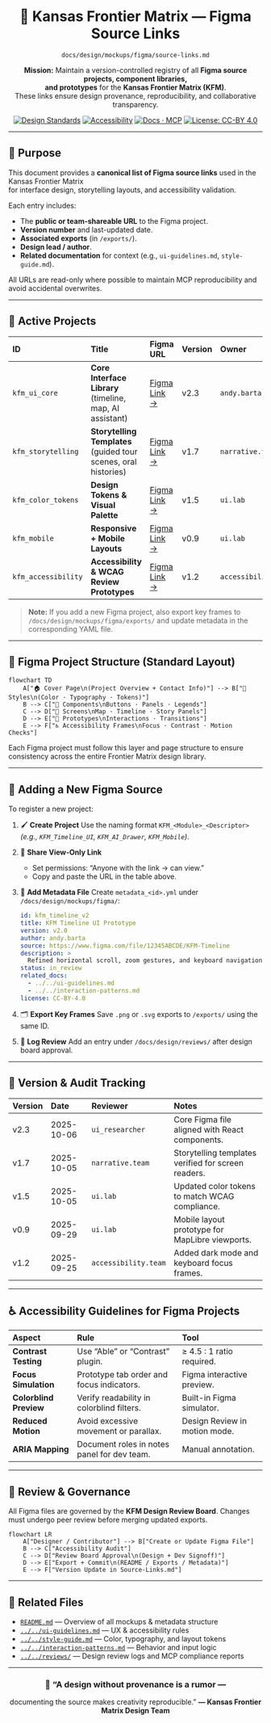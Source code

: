 <div align="center">

# 🔗 Kansas Frontier Matrix — Figma Source Links  
`docs/design/mockups/figma/source-links.md`

**Mission:** Maintain a version-controlled registry of all **Figma source projects, component libraries,  
and prototypes** for the **Kansas Frontier Matrix (KFM)**.  
These links ensure design provenance, reproducibility, and collaborative transparency.

[![Design Standards](https://img.shields.io/badge/Design-Human%20Centered-orange)](../../)
[![Accessibility](https://img.shields.io/badge/Accessibility-WCAG%202.1%20AA-yellow)](../../)
[![Docs · MCP](https://img.shields.io/badge/Docs-MCP-blue)](../../../)
[![License: CC-BY 4.0](https://img.shields.io/badge/License-CC--BY%204.0-green)](../../../../LICENSE)

</div>

---

## 🎯 Purpose

This document provides a **canonical list of Figma source links** used in the Kansas Frontier Matrix  
for interface design, storytelling layouts, and accessibility validation.  

Each entry includes:
- The **public or team-shareable URL** to the Figma project.  
- **Version number** and last-updated date.  
- **Associated exports** (in `/exports/`).  
- **Design lead / author**.  
- **Related documentation** for context (e.g., `ui-guidelines.md`, `style-guide.md`).  

All URLs are read-only where possible to maintain MCP reproducibility and avoid accidental overwrites.

---

## 🧩 Active Projects

| ID | Title | Figma URL | Version | Owner | Related Docs |
|:--|:--|:--|:--|:--|:--|
| `kfm_ui_core` | **Core Interface Library** (timeline, map, AI assistant) | [Figma Link →](https://www.figma.com/file/ABCDE12345/Kansas-Frontier-Matrix-Core?type=design) | v2.3 | `andy.barta` | [`ui-guidelines.md`](../../ui-guidelines.md), [`interaction-patterns.md`](../../interaction-patterns.md) |
| `kfm_storytelling` | **Storytelling Templates** (guided tour scenes, oral histories) | [Figma Link →](https://www.figma.com/file/FGHIJ67890/KFM-Storytelling-Templates?type=design) | v1.7 | `narrative.team` | [`storytelling.md`](../../storytelling.md) |
| `kfm_color_tokens` | **Design Tokens & Visual Palette** | [Figma Link →](https://www.figma.com/file/KLMNO54321/KFM-Design-Tokens?type=design) | v1.5 | `ui.lab` | [`style-guide.md`](../../style-guide.md) |
| `kfm_mobile` | **Responsive + Mobile Layouts** | [Figma Link →](https://www.figma.com/file/PQRST22222/KFM-Mobile-Views?type=design) | v0.9 | `ui.lab` | [`ui-guidelines.md`](../../ui-guidelines.md) |
| `kfm_accessibility` | **Accessibility & WCAG Review Prototypes** | [Figma Link →](https://www.figma.com/file/UVWXY33333/KFM-Accessibility-Audit?type=design) | v1.2 | `accessibility.team` | [`ui-guidelines.md`](../../ui-guidelines.md), [`style-guide.md`](../../style-guide.md) |

> **Note:** If you add a new Figma project, also export key frames to  
> `/docs/design/mockups/figma/exports/` and update metadata in the corresponding YAML file.

---

## 🧭 Figma Project Structure (Standard Layout)

```mermaid
flowchart TD
    A["🏠 Cover Page\n(Project Overview + Contact Info)"] --> B["🎨 Styles\n(Color · Typography · Tokens)"]
    B --> C["🧩 Components\nButtons · Panels · Legends"]
    C --> D["📱 Screens\nMap · Timeline · Story Panels"]
    D --> E["🧮 Prototypes\nInteractions · Transitions"]
    E --> F["♿ Accessibility Frames\nFocus · Contrast · Motion Checks"]
````

<!-- END OF MERMAID -->

Each Figma project must follow this layer and page structure
to ensure consistency across the entire Frontier Matrix design library.

---

## 🧾 Adding a New Figma Source

To register a new project:

1. 🖌️ **Create Project**
   Use the naming format `KFM_<Module>_<Descriptor>`
   *(e.g., `KFM_Timeline_UI`, `KFM_AI_Drawer`, `KFM_Mobile`)*.
2. 🔗 **Share View-Only Link**

   * Set permissions: “Anyone with the link → can view.”
   * Copy and paste the URL in the table above.
3. 🧾 **Add Metadata File**
   Create `metadata_<id>.yml` under `/docs/design/mockups/figma/`:

   ```yaml
   id: kfm_timeline_v2
   title: KFM Timeline UI Prototype
   version: v2.0
   author: andy.barta
   source: https://www.figma.com/file/12345ABCDE/KFM-Timeline
   description: >
     Refined horizontal scroll, zoom gestures, and keyboard navigation mapping.
   status: in_review
   related_docs:
     - ../../ui-guidelines.md
     - ../../interaction-patterns.md
   license: CC-BY-4.0
   ```
4. 🗂️ **Export Key Frames**
   Save `.png` or `.svg` exports to `/exports/` using the same ID.
5. 🧩 **Log Review**
   Add an entry under `/docs/design/reviews/` after design board approval.

---

## 🧮 Version & Audit Tracking

| Version | Date       | Reviewer             | Notes                                               |
| :------ | :--------- | :------------------- | :-------------------------------------------------- |
| v2.3    | 2025-10-06 | `ui_researcher`      | Core Figma file aligned with React components.      |
| v1.7    | 2025-10-05 | `narrative.team`     | Storytelling templates verified for screen readers. |
| v1.5    | 2025-10-05 | `ui.lab`             | Updated color tokens to match WCAG compliance.      |
| v0.9    | 2025-09-29 | `ui.lab`             | Mobile layout prototype for MapLibre viewports.     |
| v1.2    | 2025-09-25 | `accessibility.team` | Added dark mode and keyboard focus frames.          |

---

## ♿ Accessibility Guidelines for Figma Projects

| Aspect                 | Rule                                        | Tool                          |
| :--------------------- | :------------------------------------------ | :---------------------------- |
| **Contrast Testing**   | Use “Able” or “Contrast” plugin.            | ≥ 4.5 : 1 ratio required.     |
| **Focus Simulation**   | Prototype tab order and focus indicators.   | Figma interactive preview.    |
| **Colorblind Preview** | Verify readability in colorblind filters.   | Built-in Figma simulator.     |
| **Reduced Motion**     | Avoid excessive movement or parallax.       | Design Review in motion mode. |
| **ARIA Mapping**       | Document roles in notes panel for dev team. | Manual annotation.            |

---

## 🧠 Review & Governance

All Figma files are governed by the **KFM Design Review Board**.
Changes must undergo peer review before merging updated exports.

```mermaid
flowchart LR
    A["Designer / Contributor"] --> B["Create or Update Figma File"]
    B --> C["Accessibility Audit"]
    C --> D["Review Board Approval\n(Design + Dev Signoff)"]
    D --> E["Export + Commit\n(README / Exports / Metadata)"]
    E --> F["Version Update in Source-Links.md"]
```

<!-- END OF MERMAID -->

---

## 🧩 Related Files

* [`README.md`](README.md) — Overview of all mockups & metadata structure
* [`../../ui-guidelines.md`](../../ui-guidelines.md) — UX & accessibility rules
* [`../../style-guide.md`](../../style-guide.md) — Color, typography, and layout tokens
* [`../../interaction-patterns.md`](../../interaction-patterns.md) — Behavior and input logic
* [`../../reviews/`](../../reviews/) — Design review logs and MCP compliance reports

---

<div align="center">

### 🔗 “A design without provenance is a rumor —

documenting the source makes creativity reproducible.”
**— Kansas Frontier Matrix Design Team**

</div>
